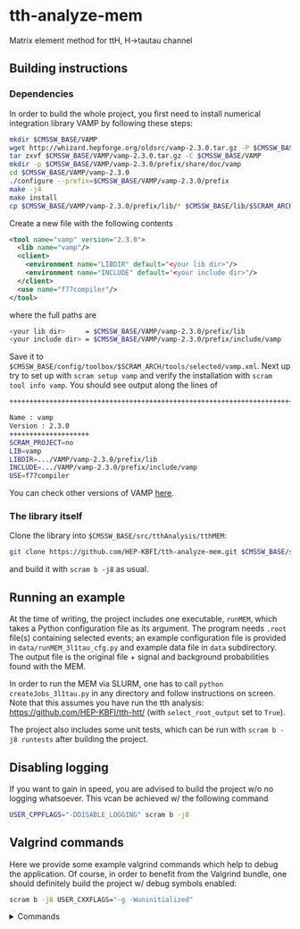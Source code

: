 # tth-analyze-mem

Matrix element method for ttH, H->tautau channel

## Building instructions

### Dependencies

In order to build the whole project, you first need to install numerical integration library VAMP by following these steps:

```bash
mkdir $CMSSW_BASE/VAMP
wget http://whizard.hepforge.org/oldsrc/vamp-2.3.0.tar.gz -P $CMSSW_BASE/VAMP
tar zxvf $CMSSW_BASE/VAMP/vamp-2.3.0.tar.gz -C $CMSSW_BASE/VAMP
mkdir -p $CMSSW_BASE/VAMP/vamp-2.3.0/prefix/share/doc/vamp
cd $CMSSW_BASE/VAMP/vamp-2.3.0
./configure --prefix=$CMSSW_BASE/VAMP/vamp-2.3.0/prefix
make -j4
make install
cp $CMSSW_BASE/VAMP/vamp-2.3.0/prefix/lib/* $CMSSW_BASE/lib/$SCRAM_ARCH
```

Create a new file with the following contents

```xml
<tool name="vamp" version="2.3.0">
  <lib name="vamp"/>
  <client>
    <environment name="LIBDIR" default="<your lib dir>"/>
    <environment name="INCLUDE" default="<your include dir>"/>
  </client>
  <use name="f77compiler"/>
</tool>
```

where the full paths are

```bash
<your lib dir>     = $CMSSW_BASE/VAMP/vamp-2.3.0/prefix/lib
<your include dir> = $CMSSW_BASE/VAMP/vamp-2.3.0/prefix/include/vamp
```

Save it to `$CMSSW_BASE/config/toolbox/$SCRAM_ARCH/tools/selected/vamp.xml`. Next up try to set up with `scram setup vamp` and verify the installation with `scram tool info vamp`. You should see output along the lines of

```bash
+++++++++++++++++++++++++++++++++++++++++++++++++++++++++++++++++++++++++++++

Name : vamp
Version : 2.3.0
++++++++++++++++++++
SCRAM_PROJECT=no
LIB=vamp
LIBDIR=.../VAMP/vamp-2.3.0/prefix/lib
INCLUDE=.../VAMP/vamp-2.3.0/prefix/include/vamp
USE=f77compiler
```
You can check other versions of VAMP [here](http://whizard.hepforge.org/vamp.html).

### The library itself

Clone the library into `$CMSSW_BASE/src/tthAnalysis/tthMEM`:

```bash
git clone https://github.com/HEP-KBFI/tth-analyze-mem.git $CMSSW_BASE/src/tthAnalysis/tthMEM
```

and build it with `scram b -j8` as usual.

## Running an example

At the time of writing, the project includes one executable, `runMEM`, which takes a Python configuration file as its argument. The program needs `.root` file(s) containing selected events; an example configuration file is provided in `data/runMEM_3l1tau_cfg.py` and example data file in `data` subdirectory. The output file is the original file + signal and background probabilities found with the MEM.

In order to run the MEM via SLURM, one has to call `python createJobs_3l1tau.py` in any directory and follow instructions on screen. Note that this assumes you have run the tth analysis: https://github.com/HEP-KBFI/tth-htt/ (with `select_root_output` set to `True`).

The project also includes some unit tests, which can be run with `scram b -j8 runtests` after building the project.

## Disabling logging

If you want to gain in speed, you are advised to build the project w/o no logging whatsoever. This vcan be achieved w/ the following command
```bash
USER_CPPFLAGS="-DDISABLE_LOGGING" scram b -j8
```

## Valgrind commands

Here we provide some example valgrind commands which help to debug the application. Of course, in order to benefit from the Valgrind bundle, one should definitely build the project w/ debug symbols enabled:
```bash
scram b -j8 USER_CXXFLAGS="-g -Wuninitialized"
```

<details>
<summary>Commands</summary>

Memory leak detection:
```bash
valgrind --tool=memcheck `cmsvgsupp`                              \
--suppressions=CMSSW_BASE/src/tthAnalysis/tthMEM/data/tthMEM.supp \
--leak-check=yes                                                  \
--show-reachable=yes                                              \
--num-callers=20                                                  \
--track-fds=yes                                                   \
--track-origins=yes                                               \
--log-file="valgrind.log"                                         \
runMEM_3l1tau python/runMEM_3l1tau_2016_cfg.py                    \
&> out.log
```
The second line suppresses leaks from 3rd party libraries linked to `runMEM_3l1tau`. If you only see Python-related leaks, then you're good.

Memory consumption:
```bash
valgrind --tool=massif                         \
--depth=40                                     \
--time-stamp=yes                               \
--time-unit=ms                                 \
--threshold=0.1                                \
runMEM_3l1tau python/runMEM_3l1tau_2016_cfg.py \
&> out.log
```

Callgraph:
```bash
valgrind --tool=callgrind                      \
runMEM_3l1tau python/runMEM_3l1tau_2016_cfg.py \
&> out.log
```
</details>
